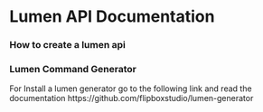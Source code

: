 # Lumen API Documentation
<h3>How to create a lumen api</h3>

<h3>Lumen Command Generator</h3>
<p>
  For Install a lumen generator go to the following link and read the documentation
  https://github.com/flipboxstudio/lumen-generator
</p>
